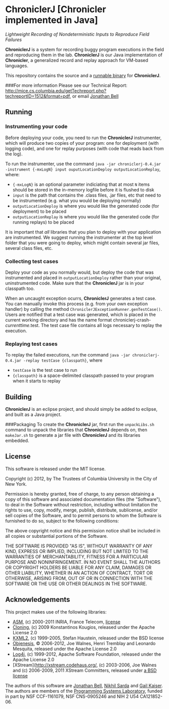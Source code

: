 ChroniclerJ [Chronicler implemented in Java]
=======

*Lightweight Recording of Nondeterministic Inputs to Reproduce Field Failures*

**ChroniclerJ** is a system for recording buggy program executions in the field and reproducing them in the lab. **ChroniclerJ** is our Java implementation of **Chronicler**, a generalized record and replay approach for VM-based languages.

This repository contains the source and a [runnable binary](https://github.com/Programming-Systems-Lab/chroniclerj/blob/master/chroniclerj-0.4.jar) for **ChroniclerJ**.

###For more information
Please see our Technical Report:
<http://mice.cs.columbia.edu/getTechreport.php?techreportID=1512&format=pdf>, or email [Jonathan Bell](mailto:jbell@cs.columbia.edu)

Running
-----
### Instrumenting your code
Before deploying your code, you need to run the **ChroniclerJ** instrumenter, which will produce two copies of your program: one for deployment (with logging code), and one for replay purposes (with code that reads back from the log).

To run the instrumenter, use the command `java -jar chroniclerj-0.4.jar -instrument {-mxLogN} input ouputLocationDeploy outputLocationReplay`, where:
* `{-mxLogN}` is an optional parameter indiciating that at most `N` items should be stored in the in-memory logfile before it is flushed to disk
* `input` is the path that contains the .class files, .jar files, etc that need to be instrumented (e.g. what you would be deploying normally)
* `outputLocationDeploy` is where you would like the generated code (for deployment) to be placed
* `outputLocationReplay` is where you would like the generated code (for running replays) to be placed

It is important that *all* libraries that you plan to deploy with your application are instrumented. We suggest running the instrumenter at the top level folder that you were going to deploy, which might contain several jar files, several class files, etc.

### Collecting test cases
Deploy your code as you normally would, but deploy the code that was instrumented and placed in `outputLocationDeploy` rather than your original, uninstrumented code. Make sure that the **ChroniclerJ** jar is in your classpath too.

When an uncaught exception ocurrs, **ChroniclerJ** generates a test case. You can manually invoke this process (e.g. from your own exception handler) by calling the method `ChroniclerJExceptionRunner.genTestCase()`. Users are notified that a test case was generated, which is placed in the current working directory and has the name format chroniclerj-crash-*currenttime*.test. The test case file contains all logs necessary to replay the execution.

### Replaying test cases
To replay the failed executions, run the command `java -jar chroniclerj-0.4.jar -replay testCase {classpath}`, where
* `testCase` is the test case to run
* `{classpath}` is a space-delimited classpath passed to your program when it starts to replay

Building
-----
**ChroniclerJ** is an eclipse project, and should simply be added to eclipse, and built as a Java project.

###Packaging
To create the **ChroniclerJ** jar, first run the `unpackLibs.sh` command to unpack the libraries that **ChroniclerJ** depends on, then `makeJar.sh` to generate a jar file with **ChroniclerJ** and its libraries embedded.

License
------
This software is released under the MIT license.

Copyright (c) 2012, by The Trustees of Columbia University in the City of New York.

Permission is hereby granted, free of charge, to any person obtaining
a copy of this software and associated documentation files (the
"Software"), to deal in the Software without restriction, including
without limitation the rights to use, copy, modify, merge, publish,
distribute, sublicense, and/or sell copies of the Software, and to
permit persons to whom the Software is furnished to do so, subject to
the following conditions:

The above copyright notice and this permission notice shall be
included in all copies or substantial portions of the Software.

THE SOFTWARE IS PROVIDED "AS IS", WITHOUT WARRANTY OF ANY KIND,
EXPRESS OR IMPLIED, INCLUDING BUT NOT LIMITED TO THE WARRANTIES OF
MERCHANTABILITY, FITNESS FOR A PARTICULAR PURPOSE AND
NONINFRINGEMENT. IN NO EVENT SHALL THE AUTHORS OR COPYRIGHT HOLDERS BE
LIABLE FOR ANY CLAIM, DAMAGES OR OTHER LIABILITY, WHETHER IN AN ACTION
OF CONTRACT, TORT OR OTHERWISE, ARISING FROM, OUT OF OR IN CONNECTION
WITH THE SOFTWARE OR THE USE OR OTHER DEALINGS IN THE SOFTWARE.


Acknowledgements
-----
This project makes use of the following libraries:
* [ASM](http://asm.ow2.org/license.html), (c) 2000-2011 INRIA, France Telecom, [license](http://asm.ow2.org/license.html)
* [Cloning](https://code.google.com/p/cloning/), (c) 2009 Konstantinos Kougios, released under the Apache License 2.0
* [KXML2](http://kxml.sourceforge.net/kxml2/), (c) 1999-2005, Stefan Haustein, released under the BSD license
* [Objenesis](http://code.google.com/p/objenesis/), © 2006-2012, Joe Walnes, Henri Tremblay and Leonardo Mesquita, released under the Apache License 2.0
* [Log4j](http://logging.apache.org/log4j/), (c) 1999-2012, Apache Software Foundation, released under the Apache License 2.0
* [XStream](http://xstream.codehaus.org/, (c) 2003-2006, Joe Walnes and (c) 2006-2009, 2011 XStream Committers, released under [a BSD license](http://xstream.codehaus.org/license.html)

The authors of this software are [Jonathan Bell](http://jonbell.net), [Nikhil Sarda](https://github.com/diffoperator/) and [Gail Kaiser](http://www.cs.columbia.edu/~kaiser/). The authors are members of the [Programming Systems Laboratory](http://www.psl.cs.columbia.edu/), funded in part by NSF CCF-1161079, NSF CNS-0905246 and NIH 2 U54 CA121852-06.